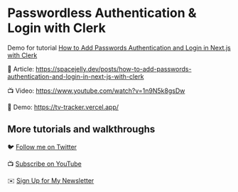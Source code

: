 # Passwordless Authentication & Login with Clerk

Demo for tutorial [How to Add Passwords Authentication and Login in Next.js with Clerk](https://www.youtube.com/watch?v=1n9N5k8gsDw)

📝 Article: https://spacejelly.dev/posts/how-to-add-passwords-authentication-and-login-in-next-js-with-clerk

📺 Video: https://www.youtube.com/watch?v=1n9N5k8gsDw

🚀 Demo: https://tv-tracker.vercel.app/

## More tutorials and walkthroughs

🐦 [Follow me on Twitter](https://twitter.com/colbyfayock)

📺 [Subscribe on YouTube](https://www.youtube.com/colbyfayock)

✉️ [Sign Up for My Newsletter](https://colbyfayock.com/newsletter)
